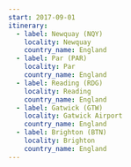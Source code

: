 ```yaml
---
start: 2017-09-01
itinerary:
  - label: Newquay (NQY)
    locality: Newquay
    country_name: England
  - label: Par (PAR)
    locality: Par
    country_name: England
  - label: Reading (RDG)
    locality: Reading
    country_name: England
  - label: Gatwick (GTW)
    locality: Gatwick Airport
    country_name: England
  - label: Brighton (BTN)
    locality: Brighton
    country_name: England
---
```

